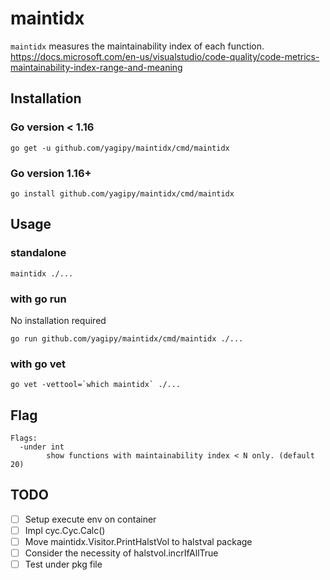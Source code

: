 # maintidx
`maintidx` measures the maintainability index of each function.  
https://docs.microsoft.com/en-us/visualstudio/code-quality/code-metrics-maintainability-index-range-and-meaning

## Installation
### Go version < 1.16
```shell
go get -u github.com/yagipy/maintidx/cmd/maintidx
```

### Go version 1.16+
```shell
go install github.com/yagipy/maintidx/cmd/maintidx
```

## Usage
### standalone
```shell
maintidx ./...
```

### with go run
No installation required
```shell
go run github.com/yagipy/maintidx/cmd/maintidx ./...
```

### with go vet
```shell
go vet -vettool=`which maintidx` ./...
```

## Flag
```shell
Flags:
  -under int
    	show functions with maintainability index < N only. (default 20)
```

## TODO
- [ ] Setup execute env on container
- [ ] Impl cyc.Cyc.Calc()
- [ ] Move maintidx.Visitor.PrintHalstVol to halstval package
- [ ] Consider the necessity of halstvol.incrIfAllTrue
- [ ] Test under pkg file

